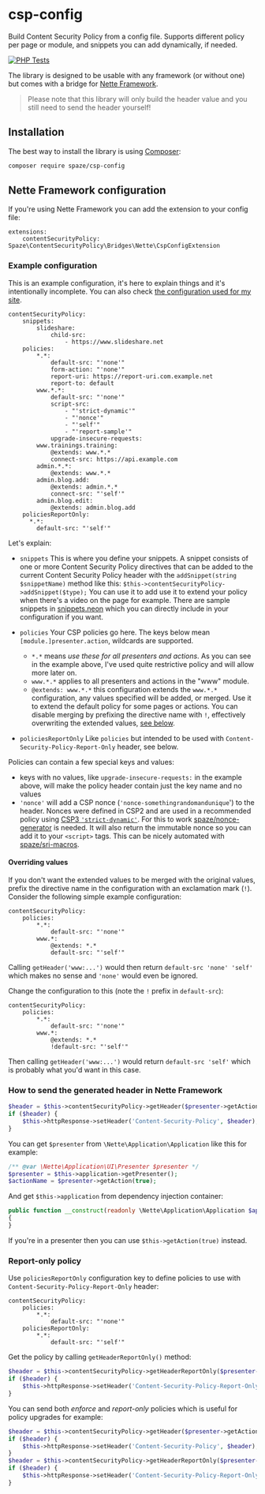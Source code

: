 # csp-config
Build Content Security Policy from a config file. Supports different policy per page or module, and snippets you can add dynamically, if needed.

[![PHP Tests](https://github.com/spaze/csp-config/workflows/PHP%20Tests/badge.svg)](https://github.com/spaze/csp-config/actions?query=workflow%3A%22PHP+Tests%22)

The library is designed to be usable with any framework (or without one) but comes with a bridge for [Nette Framework](https://nette.org/).

> Please note that this library will only build the header value and you still need to send the header yourself!

## Installation

The best way to install the library is using [Composer](https://getcomposer.org/):

```sh
composer require spaze/csp-config
```

## Nette Framework configuration
If you're using Nette Framework you can add the extension to your config file:

```neon
extensions:
    contentSecurityPolicy: Spaze\ContentSecurityPolicy\Bridges\Nette\CspConfigExtension
```

### Example configuration

This is an example configuration, it's here to explain things and it's intentionally incomplete. You can also check [the configuration used for my site](https://github.com/spaze/michalspacek.cz/blob/master/site/app/config/contentsecuritypolicy.neon).

```neon
contentSecurityPolicy:
    snippets:
        slideshare:
            child-src:
                - https://www.slideshare.net
    policies:
        *.*:
            default-src: "'none'"
            form-action: "'none'"
            report-uri: https://report-uri.com.example.net
            report-to: default
        www.*.*:
            default-src: "'none'"
            script-src:
                - "'strict-dynamic'"
                - "'nonce'"
                - "'self'"
                - "'report-sample'"
            upgrade-insecure-requests:
        www.trainings.training:
            @extends: www.*.*
            connect-src: https://api.example.com
        admin.*.*:
            @extends: www.*.*
        admin.blog.add:
            @extends: admin.*.*
            connect-src: "'self'"
        admin.blog.edit:
            @extends: admin.blog.add
    policiesReportOnly:
      *.*:
        default-src: "'self'"
```

Let's explain:
- `snippets`
This is where you define your snippets. A snippet consists of one or more Content Security Policy directives that can be added to the current Content Security Policy header with the `addSnippet(string $snippetName)` method like this: `$this->contentSecurityPolicy->addSnippet($type);` You can use it to add use it to extend your policy when there's a video on the page for example. There are sample snippets in [snippets.neon](https://github.com/spaze/csp-config/blob/master/snippets.neon) which you can directly include in your configuration if you want.

- `policies`
Your CSP policies go here. The keys below mean `[module.]presenter.action`, wildcards are supported.
  - `*.*` means *use these for all presenters and actions*. As you can see in the example above, I've used quite restrictive policy and will allow more later on.
  - `www.*.*` applies to all presenters and actions in the "www" module.
  - `@extends: www.*.*` this configuration extends the `www.*.*` configuration, any values specified will be added, or merged. Use it to extend the default policy for some pages or actions. You can disable merging by prefixing the directive name with `!`, effectively overwriting the extended values, [see below](#overriding-values). 

- `policiesReportOnly`
Like `policies` but intended to be used with `Content-Security-Policy-Report-Only` header, see below.

Policies can contain a few special keys and values:
- keys with no values, like `upgrade-insecure-requests:` in the example above, will make the policy header contain just the key name and no values
- `'nonce'` will add a CSP nonce (`'nonce-somethingrandomandunique`') to the header. Nonces were defined in CSP2 and are used in a recommended policy using [CSP3 `'strict-dynamic'`](https://exploited.cz/xss/csp/strict.php). For this to work [spaze/nonce-generator](https://github.com/spaze/nonce-generator) is needed. It will also return the immutable nonce so you can add it to your `<script>` tags. This can be nicely automated with [spaze/sri-macros](https://github.com/spaze/sri-macros).

#### Overriding values
If you don't want the extended values to be merged with the original values, prefix the directive name in the configuration with an exclamation mark (`!`).
Consider the following simple example configuration:

```neon
contentSecurityPolicy:
    policies:
        *.*:
            default-src: "'none'"
        www.*:
            @extends: *.*
            default-src: "'self'"
```

Calling `getHeader('www:...')` would then return `default-src 'none' 'self'` which makes no sense and `'none'` would even be ignored.

Change the configuration to this (note the `!` prefix in `default-src`):

```neon
contentSecurityPolicy:
    policies:
        *.*:
            default-src: "'none'"
        www.*:
            @extends: *.*
            !default-src: "'self'"
```

Then calling `getHeader('www:...')` would return `default-src 'self'` which is probably what you'd want in this case.

### How to send the generated header in Nette Framework
```php
$header = $this->contentSecurityPolicy->getHeader($presenter->getAction(true));
if ($header) {
    $this->httpResponse->setHeader('Content-Security-Policy', $header);
}
```

You can get `$presenter` from `\Nette\Application\Application` like this for example:

```php
/** @var \Nette\Application\UI\Presenter $presenter */
$presenter = $this->application->getPresenter();
$actionName = $presenter->getAction(true);
```
And get `$this->application` from dependency injection container:

```php
public function __construct(readonly \Nette\Application\Application $application)
{
}
```

If you're in a presenter then you can use `$this->getAction(true)` instead.

### Report-only policy
Use `policiesReportOnly` configuration key to define policies to use with `Content-Security-Policy-Report-Only` header:

```neon
contentSecurityPolicy:
    policies:
        *.*:
            default-src: "'none'"
    policiesReportOnly:
        *.*:
            default-src: "'self'"
```

Get the policy by calling `getHeaderReportOnly()` method:

```php
$header = $this->contentSecurityPolicy->getHeaderReportOnly($presenter->getAction(true));
if ($header) {
    $this->httpResponse->setHeader('Content-Security-Policy-Report-Only', $header);
}
```

You can send both *enforce* and *report-only* policies which is useful for policy upgrades for example:

```php
$header = $this->contentSecurityPolicy->getHeader($presenter->getAction(true));
if ($header) {
    $this->httpResponse->setHeader('Content-Security-Policy', $header);
}
$header = $this->contentSecurityPolicy->getHeaderReportOnly($presenter->getAction(true));
if ($header) {
    $this->httpResponse->setHeader('Content-Security-Policy-Report-Only', $header);
}
```
